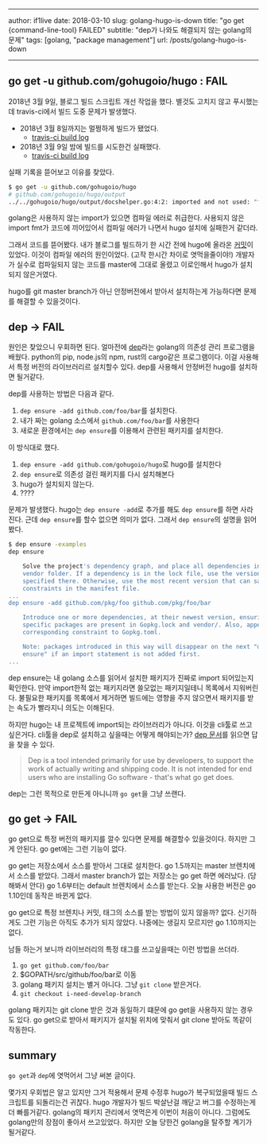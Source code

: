 
---
author: if1live
date: 2018-03-10
slug: golang-hugo-is-down
title: "go get {command-line-tool} FAILED"
subtitle: "dep가 나와도 해결되지 않는 golang의 문제"
tags: [golang, "package management"]
url: /posts/golang-hugo-is-down

---

## go get -u github.com/gohugoio/hugo : FAIL

2018년 3월 9일, 블로그 빌드 스크립트 개선 작업을 했다.
별것도 고치지 않고 푸시했는데 travis-ci에서 빌드 도중 문제가 발생했다.

* 2018년 3월 8일까지는 멀쩡하게 빌드가 됐었다.
  * [travis-ci build log][travis-build-last-success]
* 2018년 3월 9일 밤에 빌드를 시도한건 실패했다.
  * [travis-ci build log][travis-build-first-fail]

실패 기록을 뜯어보고 이유를 찾았다.

```bash
$ go get -u github.com/gohugoio/hugo
# github.com/gohugoio/hugo/output
../../gohugoio/hugo/output/docshelper.go:4:2: imported and not used: "fmt"
```

golang은 사용하지 않는 import가 있으면 컴파일 에러로 취급한다.
사용되지 않은 import fmt가 코드에 끼어있어서 컴파일 에러가 나면서 hugo 설치에 실패한거 같더라.


그래서 코드를 뜯어봤다.
내가 블로그를 빌드하기 한 시간 전에 hugo에 올라온 [커밋][hugo-commit]이 있었다.
이것이 컴파일 에러의 원인이었다. (고작 한시간 차이로 엿먹을줄이야!)
개발자가 실수로 컴파일되지 않는 코드를 master에 그대로 올렸고 이로인해서 hugo가 설치되지 않은거였다.

hugo를 git master branch가 아닌 안정버전에서 받아서 설치하는게 가능하다면 문제를 해결할 수 있을것이다.


## dep -> FAIL

원인은 찾았으니 우회하면 된다.
얼마전에 [dep][dep-site]라는 golang의 의존성 관리 프로그램을 배웠다.
python의 pip, node.js의 npm, rust의 cargo같은 프로그램이다.
이걸 사용해서 특정 버전의 라이브러리르 설치할수 있다.
dep를 사용해서 안정버전 hugo를 설치하면 될거같다.

dep를 사용하는 방법은 다음과 같다.

1. `dep ensure -add github.com/foo/bar`를 설치한다.
2. 내가 짜는 golang 소스에서 `github.com/foo/bar`를 사용한다
3. 새로운 환경에서는 `dep ensure`를 이용해서 관련된 패키지를 설치한다.

이 방식대로 했다.

1. `dep ensure -add github.com/gohugoio/hugo`로 hugo를 설치한다
2. `dep ensure`로 의존성 걸린 패키지를 다시 설치해본다
3. hugo가 설치되지 않는다.
4. ????

문제가 발생했다.
hugo는 `dep ensure -add`로 추가를 해도 `dep ensure`를 하면 사라진다.
근데 `dep ensure`를 할수 없으면 의미가 없다.
그래서 `dep ensure`의 설명을 읽어봤다.

```bash
$ dep ensure -examples
dep ensure

    Solve the project's dependency graph, and place all dependencies in the
    vendor folder. If a dependency is in the lock file, use the version
    specified there. Otherwise, use the most recent version that can satisfy the
    constraints in the manifest file.
...
dep ensure -add github.com/pkg/foo github.com/pkg/foo/bar

    Introduce one or more dependencies, at their newest version, ensuring that
    specific packages are present in Gopkg.lock and vendor/. Also, append a
    corresponding constraint to Gopkg.toml.

    Note: packages introduced in this way will disappear on the next "dep
    ensure" if an import statement is not added first.
...
```

dep ensure는 내 golang 소스를 읽어서 설치한 패키지가 진짜로 import 되어있는지 확인한다.
만약 import한적 없는 패키지라면 쓸모없는 패키지일테니 목록에서 지워버린다.
불필요한 패키지를 목록에서 제거하면 빌드에는 영향을 주지 않으면서 패키지를 받는 속도가 빨라지니 의도는 이해된다.

하지만 hugo는 내 프로젝트에 import되는 라이브러리가 아니다.
이것을 cli툴로 쓰고 싶은거다. cli툴을 dep로 설치하고 싶을때는 어떻게 해야되는가?
[dep 문서][dep-doc]를 읽으면 답을 찾을 수 있다.

> Dep is a tool intended primarily for use by developers, to support the work of actually writing and shipping code. It is not intended for end users who are installing Go software - that's what go get does.

dep는 그런 목적으로 만든게 아니니까 `go get`을 그냥 쓰랜다.

## go get -> FAIL

go get으로 특정 버전의 패키지를 깔수 있다면 문제를 해결할수 있을것이다.
하지만 그게 안된다. go get에는 그런 기능이 없다.

go get는 저장소에서 소스를 받아서 그대로 설치한다.
go 1.5까지는 master 브렌치에서 소스를 받았다. 그래서 master branch가 없는 저장소는 go get 하면 에러났다. (당해봐서 안다)
go 1.6부터는 default 브렌치에서 소스를 받는다.
오늘 사용한 버전은 go 1.10인데 동작은 바뀐게 없다.

go get으로 특정 브렌치나 커밋, 태그의 소스를 받는 방법이 있지 않을까?
없다. 신기하게도 그런 기능은 아직도 추가가 되지 않았다. 나중에는 생길지 모르지만 go 1.10까지는 없다.

남들 하는거 보니까 라이브러리의 특정 태그를 쓰고싶을때는 이런 방법을 쓰더라.

1. `go get github.com/foo/bar`
2. $GOPATH/src/github/foo/bar로 이동
3. golang 패키지 설치는 별거 아니다. 그냥 `git clone` 받은거다.
4. `git checkout i-need-develop-branch`

golang 패키지는 git clone 받은 것과 동일하기 떄문에 go get을 사용하지 않는 경우도 있다.
go get으로 받아서 패키지가 설치될 위치에 맞춰서 git clone 받아도 똑같이 작동한다.

## summary

`go get`과 `dep`에 엿먹어서 그냥 써본 글이다.

몇가지 우회법은 알고 있지만 그거 적용해서 문제 수정후 hugo가 복구되었을때 빌드 스크립트를 되돌리는건 귀찮다.
hugo 개발자가 빌드 박살난걸 깨닫고 버그를 수정하는게 더 빠를거같다.
golang의 패키지 관리에서 엿먹은게 이번이 처음이 아니다. 그럼에도 golang만의 장점이 좋아서 쓰고있었다.
하지만 오늘 당한건 golang을 탈주할 계기가 될거같다.


[hugo-commit]: https://github.com/gohugoio/hugo/commit/64cec07293a789e28a68885aede78cad392afbef#diff-4aecfa2c2f6afdb6a723bf5316c3d870
[travis-build-first-fail]: https://travis-ci.org/if1live/libsora.so/builds/351287207
[travis-build-last-success]: https://travis-ci.org/if1live/libsora.so/builds/350871368
[dep-doc]: https://golang.github.io/dep/docs/introduction.html
[dep-site]: https://golang.github.io/dep/
[glide-repo]: https://github.com/Masterminds/glide
